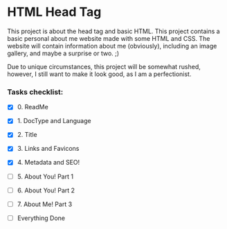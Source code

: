 # HTML Head Tag

This project is about the head tag and basic HTML. This project contains a basic
personal about me website made with some HTML and CSS. The website will contain
information about me (obviously), including an image gallery, and maybe a surprise
or two. ;)

Due to unique circumstances, this project will be somewhat rushed, however, I still want
to make it look good, as I am a perfectionist.

### Tasks checklist:
[//]: # ("‎" comes before every number because otherwise the numbers will be formatted like "i, ii, iii, iv, etc." instead of "1, 2, 3, 4, etc.")
- [X] ‎0. ReadMe
- [X] ‎1. DocType and Language
- [X] ‎2. Title
- [X] ‎3. Links and Favicons
- [X] ‎4. Metadata and SEO!
- [ ] ‎5. About You! Part 1
- [ ] ‎6. About You! Part 2
- [ ] ‎7. About Me! Part 3


- [ ] ‎Everything Done